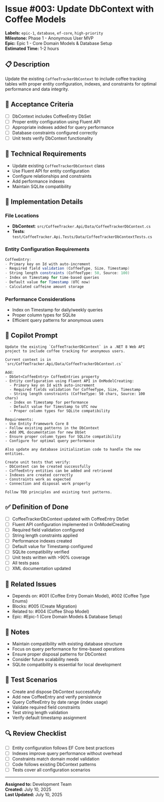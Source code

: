 # Issue #003: Update DbContext with Coffee Models

**Labels:** `epic-1`, `database`, `ef-core`, `high-priority`  
**Milestone:** Phase 1 - Anonymous User MVP  
**Epic:** Epic 1 - Core Domain Models & Database Setup  
**Estimated Time:** 1-2 hours  

## 📋 Description

Update the existing `CoffeeTrackerDbContext` to include coffee tracking tables with proper entity configuration, indexes, and constraints for optimal performance and data integrity.

## 🎯 Acceptance Criteria

- [ ] DbContext includes CoffeeEntry DbSet
- [ ] Proper entity configuration using Fluent API
- [ ] Appropriate indexes added for query performance
- [ ] Database constraints configured correctly
- [ ] Unit tests verify DbContext functionality

## 🔧 Technical Requirements

- Update existing `CoffeeTrackerDbContext` class
- Use Fluent API for entity configuration
- Configure relationships and constraints
- Add performance indexes
- Maintain SQLite compatibility

## 📝 Implementation Details

### File Locations
- **DbContext**: `src/CoffeeTracker.Api/Data/CoffeeTrackerDbContext.cs`
- **Tests**: `test/CoffeeTracker.Api.Tests/Data/CoffeeTrackerDbContextTests.cs`

### Entity Configuration Requirements
```csharp
CoffeeEntry:
- Primary key on Id with auto-increment
- Required field validation (CoffeeType, Size, Timestamp)
- String length constraints (CoffeeType: 50, Source: 100)
- Index on Timestamp for time-based queries
- Default value for Timestamp (UTC now)
- Calculated caffeine amount storage
```

### Performance Considerations
- Index on Timestamp for daily/weekly queries
- Proper column types for SQLite
- Efficient query patterns for anonymous users

## 🤖 Copilot Prompt

```
Update the existing `CoffeeTrackerDbContext` in a .NET 8 Web API project to include coffee tracking for anonymous users.

Current context is in `src/CoffeeTracker.Api/Data/CoffeeTrackerDbContext.cs`

Add:
- DbSet<CoffeeEntry> CoffeeEntries property
- Entity configuration using Fluent API in OnModelCreating:
  - Primary key on Id with auto-increment
  - Required fields validation for CoffeeType, Size, Timestamp
  - String length constraints (CoffeeType: 50 chars, Source: 100 chars)
  - Index on Timestamp for performance
  - Default value for Timestamp to UTC now
  - Proper column types for SQLite compatibility

Requirements:
- Use Entity Framework Core 8
- Follow existing patterns in the DbContext
- Add XML documentation for new DbSet
- Ensure proper column types for SQLite compatibility
- Configure for optimal query performance

Also update any database initialization code to handle the new entities.

Create unit tests that verify:
- DbContext can be created successfully
- CoffeeEntry entities can be added and retrieved
- Indexes are created correctly
- Constraints work as expected
- Connection and disposal work properly

Follow TDD principles and existing test patterns.
```

## ✅ Definition of Done

- [ ] CoffeeTrackerDbContext updated with CoffeeEntry DbSet
- [ ] Fluent API configuration implemented in OnModelCreating
- [ ] Required field validation configured
- [ ] String length constraints applied
- [ ] Performance indexes created
- [ ] Default value for Timestamp configured
- [ ] SQLite compatibility verified
- [ ] Unit tests written with >90% coverage
- [ ] All tests pass
- [ ] XML documentation updated

## 🔗 Related Issues

- Depends on: #001 (Coffee Entry Domain Model), #002 (Coffee Type Enums)
- Blocks: #005 (Create Migration)
- Related to: #004 (Coffee Shop Model)
- Epic: #Epic-1 (Core Domain Models & Database Setup)

## 📌 Notes

- Maintain compatibility with existing database structure
- Focus on query performance for time-based operations
- Ensure proper disposal patterns for DbContext
- Consider future scalability needs
- SQLite compatibility is essential for local development

## 🧪 Test Scenarios

- Create and dispose DbContext successfully
- Add new CoffeeEntry and verify persistence
- Query CoffeeEntry by date range (index usage)
- Validate required field constraints
- Test string length validation
- Verify default timestamp assignment

## 🔍 Review Checklist

- [ ] Entity configuration follows EF Core best practices
- [ ] Indexes improve query performance without overhead
- [ ] Constraints match domain model validation
- [ ] Code follows existing DbContext patterns
- [ ] Tests cover all configuration scenarios

---

**Assigned to:** Development Team  
**Created:** July 10, 2025  
**Last Updated:** July 10, 2025
